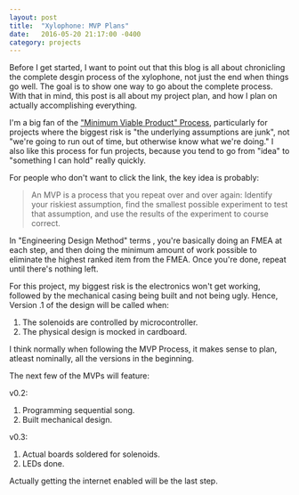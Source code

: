 ```yaml
---
layout: post
title:  "Xylophone: MVP Plans"
date:   2016-05-20 21:17:00 -0400
category: projects
---
```


Before I get started, I want to point out that this blog is all about
chronicling the complete desgin process of the xylophone, not just the
end when things go well. The goal is to show one way to go about the
complete process. With that in mind, this post is all about my project
plan, and how I plan on actually accomplishing everything.

I'm a big fan of the ["Minimum Viable Product" Process](http://themacro.com/articles/2016/01/minimum-viable-product-process/), particularly for projects
where the biggest risk is "the underlying assumptions are junk", not "we're
going to run out of time, but otherwise know what we're doing." I also like
this process for fun projects, because you tend to go from "idea" to
"something I can hold" really quickly.

For people who don't want to click the link, the key idea is probably:

> An MVP is a process that you repeat over and over again: Identify your
> riskiest assumption, find the smallest possible experiment to test that
> assumption, and use the results of the experiment to course correct.

In "Engineering Design Method" terms , you're basically doing an FMEA at
each step, and then doing the minimum amount of work possible to eliminate
the highest ranked item from the FMEA. Once you're done, repeat until there's
nothing left.

For this project, my biggest risk is the electronics won't get working,
followed by the mechanical casing being built and not being ugly. Hence,
Version .1 of the design will be called when:

1. The solenoids are controlled by microcontroller.
2. The physical design is mocked in cardboard.

I think normally when following the MVP Process, it makes sense to plan,
atleast nominally, all the versions in the beginning.

The next few of the MVPs will feature:

v0.2:

1. Programming sequential song.
2. Built mechanical design.

v0.3:

1. Actual boards soldered for solenoids.
2. LEDs done.

Actually getting the internet enabled will be the last step.
